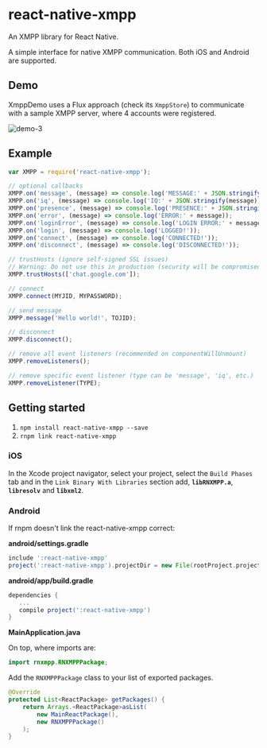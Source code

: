 # react-native-xmpp

An XMPP library for React Native.

A simple interface for native XMPP communication. Both iOS and Android are supported.

## Demo

XmppDemo uses a Flux approach (check its `XmppStore`) to communicate with a sample XMPP server, where 4 accounts were registered.

![demo-3](https://cloud.githubusercontent.com/assets/1321329/10537760/406affa6-73f4-11e5-986f-81a78adf129e.gif)

## Example

```js
var XMPP = require('react-native-xmpp');

// optional callbacks
XMPP.on('message', (message) => console.log('MESSAGE:' + JSON.stringify(message)));
XMPP.on('iq', (message) => console.log('IQ:' + JSON.stringify(message)));
XMPP.on('presence', (message) => console.log('PRESENCE:' + JSON.stringify(message)));
XMPP.on('error', (message) => console.log('ERROR:' + message));
XMPP.on('loginError', (message) => console.log('LOGIN ERROR:' + message));
XMPP.on('login', (message) => console.log('LOGGED!'));
XMPP.on('connect', (message) => console.log('CONNECTED!'));
XMPP.on('disconnect', (message) => console.log('DISCONNECTED!'));

// trustHosts (ignore self-signed SSL issues)
// Warning: Do not use this in production (security will be compromised).
XMPP.trustHosts(['chat.google.com']);

// connect
XMPP.connect(MYJID, MYPASSWORD);

// send message
XMPP.message('Hello world!', TOJID);

// disconnect
XMPP.disconnect();

// remove all event listeners (recommended on componentWillUnmount)
XMPP.removeListeners();

// remove specific event listener (type can be 'message', 'iq', etc.)
XMPP.removeListener(TYPE);
```

## Getting started

1. `npm install react-native-xmpp --save`
2. `rnpm link react-native-xmpp`

### iOS

In the Xcode project navigator, select your project, select the `Build Phases` tab and in the `Link Binary With Libraries` section add, **`libRNXMPP.a`**, **`libresolv`** and **`libxml2`**.

### Android

If rnpm doesn't link the react-native-xmpp correct:

**android/settings.gradle**

```gradle
include ':react-native-xmpp'
project(':react-native-xmpp').projectDir = new File(rootProject.projectDir, '../node_modules/react-native-xmpp/android')
```

**android/app/build.gradle**

```gradle
dependencies {
   ...
   compile project(':react-native-xmpp')
}
```

**MainApplication.java**

On top, where imports are:

```java
import rnxmpp.RNXMPPPackage;
```

Add the `RNXMPPPackage` class to your list of exported packages.

```java
@Override
protected List<ReactPackage> getPackages() {
    return Arrays.<ReactPackage>asList(
        new MainReactPackage(),
        new RNXMPPPackage()
    );
}
```
